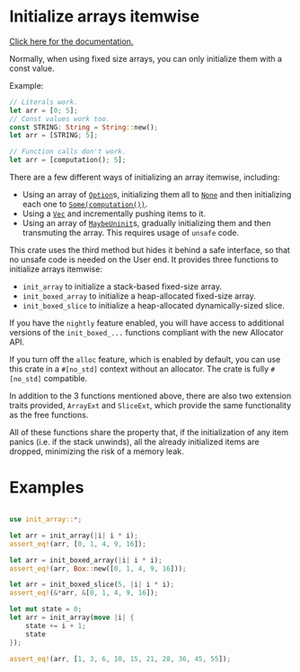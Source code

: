 # Initialize arrays itemwise

[Click here for the documentation.](https://docs.rs/init_array)

Normally, when using fixed size arrays, you can only initialize them with a const value.

Example:

```rust
// Literals work.
let arr = [0; 5];
// Const values work too.
const STRING: String = String::new();
let arr = [STRING; 5];
```

```rust
// Function calls don't work.
let arr = [computation(); 5];
```

There are a few different ways of initializing an array itemwise, including:
* Using an array of [`Option`]s, initializing them all to [`None`] and then initializing each one to [`Some(computation())`](https://doc.rust-lang.org/core/option/enum.Option.html#variant.Some).
* Using a [`Vec`] and incrementally pushing items to it.
* Using an array of [`MaybeUninit`]s, gradually initializing them and then transmuting the array. This requires usage of `unsafe` code.

[`Vec`]: https://doc.rust-lang.org/alloc/vec/struct.Vec.html
[`Option`]: https://doc.rust-lang.org/core/option/struct.Option.html
[`None`]: https://doc.rust-lang.org/core/option/enum.Option.html#variant.None
[`MaybeUninit`]: https://doc.rust-lang.org/core/mem/union.MaybeUninit.html


This crate uses the third method but hides it behind a safe interface, so that no unsafe code is needed on the User end.
It provides three functions to initialize arrays itemwise:
* `init_array` to initialize a stack-based fixed-size array.
* `init_boxed_array` to initialize a heap-allocated fixed-size array.
* `init_boxed_slice` to initialize a heap-allocated dynamically-sized slice.

If you have the `nightly` feature enabled, you will have access to additional versions of the `init_boxed_...` functions compliant with the new Allocator API.

If you turn off the `alloc` feature, which is enabled by default, you can use this crate in a `#[no_std]` context without an allocator. 
The crate is fully `#[no_std]` compatible.

In addition to the 3 functions mentioned above, there are also two extension traits provided, `ArrayExt` and `SliceExt`, which provide the same functionality as the free functions.

All of these functions share the property that, if the initialization of any item panics (i.e. if the stack unwinds), all the
already initialized items are dropped, minimizing the risk of a memory leak.


# Examples

```rust

use init_array::*;

let arr = init_array(|i| i * i);
assert_eq!(arr, [0, 1, 4, 9, 16]);

let arr = init_boxed_array(|i| i * i);
assert_eq!(arr, Box::new([0, 1, 4, 9, 16]));

let arr = init_boxed_slice(5, |i| i * i);
assert_eq!(&*arr, &[0, 1, 4, 9, 16]);

let mut state = 0;
let arr = init_array(move |i| {
	state += i + 1;
	state
});

assert_eq!(arr, [1, 3, 6, 10, 15, 21, 28, 36, 45, 55]);
```